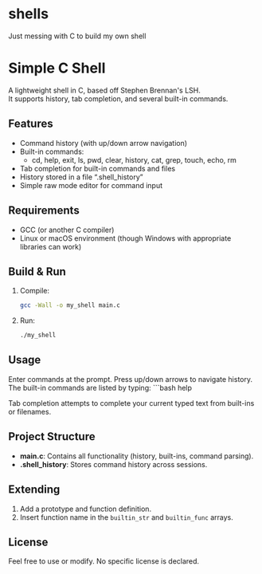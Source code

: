 # shells
Just messing with C to build my own shell


# Simple C Shell

A lightweight shell in C, based off Stephen Brennan's LSH.  
It supports history, tab completion, and several built-in commands.

## Features

- Command history (with up/down arrow navigation)  
- Built-in commands:  
  - cd, help, exit, ls, pwd, clear, history, cat, grep, touch, echo, rm  
- Tab completion for built-in commands and files  
- History stored in a file “.shell_history”  
- Simple raw mode editor for command input  

## Requirements

- GCC (or another C compiler)  
- Linux or macOS environment (though Windows with appropriate libraries can work)  

## Build & Run

1. Compile:  
   ```bash
   gcc -Wall -o my_shell main.c

2. Run:
    ```bash
    ./my_shell


## Usage

Enter commands at the prompt. Press up/down arrows to navigate history.  
The built-in commands are listed by typing:
    ```bash
    help


Tab completion attempts to complete your current typed text from built-ins or filenames.

## Project Structure

- **main.c**: Contains all functionality (history, built-ins, command parsing).
- **.shell_history**: Stores command history across sessions.

## Extending

1. Add a prototype and function definition.  
2. Insert function name in the `builtin_str` and `builtin_func` arrays.

## License

Feel free to use or modify. No specific license is declared.